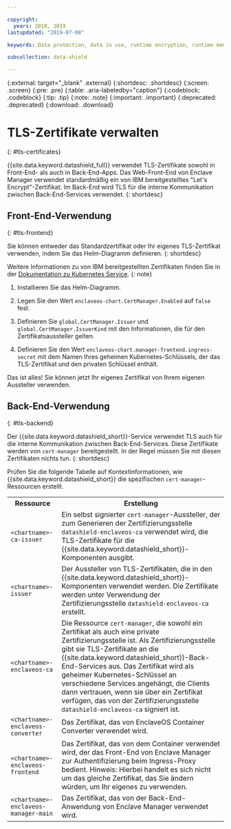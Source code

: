 ```yaml
---

copyright:
  years: 2018, 2019
lastupdated: "2019-07-08"

keywords: Data protection, data in use, runtime encryption, runtime memory encryption, encrypted memory, Intel SGX, software guard extensions, Fortanix runtime encryption

subcollection: data-shield

---
```


{:external: target="_blank" .external}
{:shortdesc: .shortdesc}
{:screen: .screen}
{:pre: .pre}
{:table: .aria-labeledby="caption"}
{:codeblock: .codeblock}
{:tip: .tip}
{:note: .note}
{:important: .important}
{:deprecated: .deprecated}
{:download: .download}



# TLS-Zertifikate verwalten
{: #tls-certificates}

{{site.data.keyword.datashield_full}} verwendet TLS-Zertifikate sowohl in Front-End- als auch in Back-End-Apps. Das Web-Front-End von Enclave Manager verwendet standardmäßig ein von IBM bereitgestelltes "Let's Encrypt"-Zertifikat. Im Back-End wird TLS für die interne Kommunikation zwischen Back-End-Services verwendet.
{: shortdesc}


## Front-End-Verwendung
{: #tls-frontend}

Sie können entweder das Standardzertifikat oder Ihr eigenes TLS-Zertifikat verwenden, indem Sie das Helm-Diagramm definieren.
{: shortdesc}

Weitere Informationen zu von IBM bereitgestellten Zertifikaten finden Sie in der [Dokumentation zu Kubernetes Service](/docs/containers?topic=containers-ingress#ingress_expose_public).
{: note}


1. Installieren Sie das Helm-Diagramm.

2. Legen Sie den Wert `enclaveos-chart.CertManager.Enabled` auf `false` fest.

3. Definieren Sie `global.CertManager.Issuer` und `global.CertManager.IssuerKind` mit den Informationen, die für den Zertifikatsaussteller gelten.

4. Definieren Sie den Wert `enclaveos-chart.manager-frontend.ingress-secret` mit dem Namen Ihres geheimen Kubernetes-Schlüssels, der das TLS-Zertifikat und den privaten Schlüssel enthält.

Das ist alles! Sie können jetzt Ihr eigenes Zertifikat von Ihrem eigenen Aussteller verwenden. 



## Back-End-Verwendung
{: #tls-backend}

Der {{site.data.keyword.datashield_short}}-Service verwendet TLS auch für die interne Kommunikation zwischen Back-End-Services. Diese Zertifikate werden von `cert-manager` bereitgestellt. In der Regel müssen Sie mit diesen Zertifikaten nichts tun.
{: shortdesc}

Prüfen Sie die folgende Tabelle auf Kontextinformationen, wie {{site.data.keyword.datashield_short}} die spezifischen `cert-manager`-Ressourcen erstellt.

<table>
    <tr>
        <th>Ressource</th>
        <th>Erstellung</th>
    </tr>
    <tr>
        <td><code>&lt;chartname&gt;-ca-issuer</code></td>
        <td>Ein selbst signierter <code>cert-manager</code>-Aussteller, der zum Generieren der Zertifizierungsstelle <code>datashield-enclaveos-ca</code> verwendet wird, die TLS-Zertifikate für die {{site.data.keyword.datashield_short}}-Komponenten ausgibt.</td>
    </tr>
    <tr>
        <td><code>&lt;chartname&gt;-issuer</code></td>
        <td>Der Aussteller von TLS-Zertifikaten, die in den {{site.data.keyword.datashield_short}}-Komponenten verwendet werden. Die Zertifikate werden unter Verwendung der Zertifizierungsstelle <code>datashield-enclaveos-ca</code> erstellt.</td>
    </tr>
    <tr>
        <td><code>&lt;chartname&gt;-enclaveos-ca</code></td>
        <td>Die Ressource <code>cert-manager</code>, die sowohl ein Zertifikat als auch eine private Zertifizierungsstelle ist. Als Zertifizierungsstelle gibt sie TLS-Zertifikate an die {{site.data.keyword.datashield_short}}-Back-End-Services aus. Das Zertifikat wird als geheimer Kubernetes-Schlüssel an verschiedene Services angehängt, die Clients dann vertrauen, wenn sie über ein Zertifikat verfügen, das von der Zertifizierungsstelle <code>datashield-enclaveos-ca</code> signiert ist.</td>
    </tr>
    <tr>
        <td><code>&lt;chartname&gt;-enclaveos-converter</code></td>
        <td>Das Zertifikat, das von EnclaveOS Container Converter verwendet wird.</td>
    </tr>
    <tr>
        <td><code>&lt;chartname&gt;-enclaveos-frontend</code></td>
        <td>Das Zertifikat, das von dem Container verwendet wird, der das Front-End von Enclave Manager zur Authentifizierung beim Ingress-Proxy bedient. Hinweis: Hierbei handelt es sich nicht um das gleiche Zertifikat, das Sie ändern würden, um Ihr eigenes zu verwenden.</td>
    </tr>
    <tr>
        <td><code>&lt;chartname&gt;-enclaveos-manager-main</code></td>
        <td>Das Zertifikat, das von der Back-End-Anwendung von Enclave Manager verwendet wird.</td>
    </tr>
</table>


<!---## Disabling cert-manager
{: #tls-disable-cert-manager}

You can choose to disable `cert-manager` entirely and configure your certificates manually for the Enclave Manager backend services. To do so, set the Helm value `global.CertManager.Enabled` to `false`.--->

